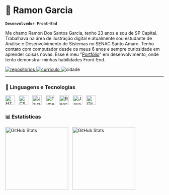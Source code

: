 # 🧤 Ramon Garcia

**`Desenvolvedor Front-End`**

Me chamo Ramon Dos Santos Garcia, tenho 23 anos e sou de SP Capital. Trabalhava na área de ilustração digital e atualmente sou estudante de Análise e Desenvolvimento de Sistemas no SENAC Santo Amaro. Tenho contato com computador desde os meus 6 anos e sempre curiosidade em aprender coisas novas. Esse é meu "[Portfólio](https://ramonexe.com)" em desenvolvimento, onde tento demonstrar minhas habilidades Front-End.

<p align="left">
    <a href="https://github.com/ramonexe?tab=repositories">
        <img 
            alt="repositorios" 
            title="Meus Repositórios" 
            src="https://custom-icon-badges.demolab.com/badge/-Meus%20Repos-blue?style=for-the-badge&logoColor=white&logo=repo"
        />
    </a>
    <a href="https://ramonexe.com/cv.pdf">
        <img 
            alt="curriculo" 
            title="Baixar Currículo" 
            src="https://custom-icon-badges.demolab.com/badge/-Baixar%20CV-A73238?style=for-the-badge&logo=download&logoColor=white"
        />
    </a> 
    <a>
        <img 
            alt="cidade" 
            title="Cidade" 
            src="https://custom-icon-badges.demolab.com/badge/S%C3%A3o%20Paulo-BR-green?style=for-the-badge&logo=location&logoColor=white"
        />
    </a>
</p>

---

### 🤖 Linguagens e Tecnologias

<img 
    align="left" 
    alt="HTML"
    title="HTML" 
    width="30px" 
    style="padding-right: 10px;" 
    src="https://cdn.jsdelivr.net/gh/devicons/devicon@latest/icons/html5/html5-original.svg" 
/>
<img 
    align="left" 
    alt="CSS" 
    title="CSS"
    width="30px" 
    style="padding-right: 10px;" 
    src="https://cdn.jsdelivr.net/gh/devicons/devicon@latest/icons/css3/css3-original.svg" 
/>
<img 
    align="left" 
    alt="JavaScript" 
    title="JavaScript"
    width="30px" 
    style="padding-right: 10px;" 
    src="https://cdn.jsdelivr.net/gh/devicons/devicon@latest/icons/javascript/javascript-original.svg" 
/>
<img 
    align="left" 
    alt="TypeScript"
    title="TypeScript" 
    width="30px" 
    style="padding-right: 10px;" 
    src="https://cdn.jsdelivr.net/gh/devicons/devicon@latest/icons/typescript/typescript-original.svg" 
/>
<img 
    align="left" 
    alt="React"
    title="React" 
    width="30px" 
    style="padding-right: 10px;" 
    src="https://cdn.jsdelivr.net/gh/devicons/devicon@latest/icons/react/react-original.svg" 
/>
<img 
    align="left" 
    alt="Java" 
    title="Java"
    width="30px" 
    style="padding-right: 10px;" 
    src="https://cdn.jsdelivr.net/gh/devicons/devicon@latest/icons/java/java-original.svg" 
/>
<img 
    align="left" 
    alt="Git" 
    title="Git"
    width="30px" 
    style="padding-right: 10px;" 
    src="https://cdn.jsdelivr.net/gh/devicons/devicon@latest/icons/git/git-original.svg" 
/>

<br/>
<br/>

### 📊 Estatísticas

<p>
  <img 
    align="left" 
    alt="GitHub Stats" 
    height="200" 
    style="padding-right: 10px;" 
    src="https://github-readme-stats.vercel.app/api?username=ramonexe&show_icons=true&theme=dark&locale=pt-br&card_width=700px&hide_border=true"
  />

<img 
      align="left" 
      alt="GitHub Stats" 
      height="200" 
      src="https://github-readme-stats.vercel.app/api/top-langs/?username=ramonexe&theme=dark&layout=compact&custom_title=Tecnologias&langs_count=9&card_width=700px&hide_border=true" 
  />

</p>
